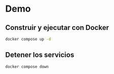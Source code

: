 # Demo

## Construir y ejecutar con Docker
```sh
docker compose up -d
```

## Detener los servicios
```sh
docker compose down
```